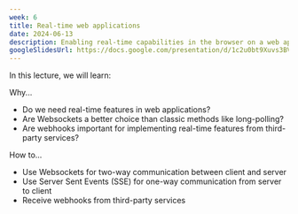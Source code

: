 ```yaml
---
week: 6
title: Real-time web applications
date: 2024-06-13
description: Enabling real-time capabilities in the browser on a web application and receiving real-time updates from third-party services with webhooks.
googleSlidesUrl: https://docs.google.com/presentation/d/1c2u0bt9Xuvs3BV4S-G4DJCKkSNxsn14CbMFMBOHflo4/
---
```


In this lecture, we will learn:

Why...

- Do we need real-time features in web applications?
- Are Websockets a better choice than classic methods like long-polling?
- Are webhooks important for implementing real-time features from third-party services?

How to...

- Use Websockets for two-way communication between client and server
- Use Server Sent Events (SSE) for one-way communication from server to client
- Receive webhooks from third-party services
